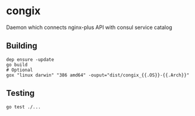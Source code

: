 # congix
Daemon which connects nginx-plus API with consul service catalog

## Building

    dep ensure -update
    go build
    # Optional
    gox "linux darwin" "386 amd64" -ouput="dist/congix_{{.OS}}-{{.Arch}}"

## Testing

    go test ./...
